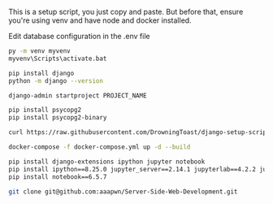 This is a setup script, you just copy and paste.
But before that, ensure you're using venv and have node and docker installed.

Edit database configuration in the .env file

```bash
py -m venv myvenv
myvenv\Scripts\activate.bat

pip install django
python -m django --version

django-admin startproject PROJECT_NAME

pip install psycopg2
pip install psycopg2-binary

curl https://raw.githubusercontent.com/DrowningToast/django-setup-script/main/docker-compose.yml --output ./docker-compose.yml

docker-compose -f docker-compose.yml up -d --build

pip install django-extensions ipython jupyter notebook
pip install ipython==8.25.0 jupyter_server==2.14.1 jupyterlab==4.2.2 jupyterlab_server==2.27.2
pip install notebook==6.5.7

git clone git@github.com:aaapwn/Server-Side-Web-Development.git

```
